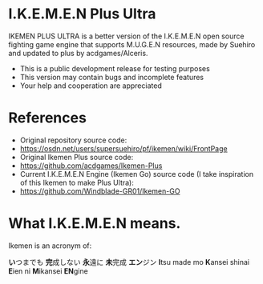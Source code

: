 # I.K.E.M.E.N Plus Ultra
IKEMEN PLUS ULTRA is a better version of the I.K.E.M.E.N open source fighting game engine that supports M.U.G.E.N resources, made by Suehiro and updated to plus by acdgames/Alceris.

- This is a public development release for testing purposes
- This version may contain bugs and incomplete features
- Your help and cooperation are appreciated

# References
- Original repository source code:
- https://osdn.net/users/supersuehiro/pf/ikemen/wiki/FrontPage
- Original Ikemen Plus source code:
- https://github.com/acdgames/Ikemen-Plus
- Current I.K.E.M.E.N Engine (Ikemen Go) source code (I take inspiration of this Ikemen to make Plus Ultra):
- https://github.com/Windblade-GR01/Ikemen-GO

# What I.K.E.M.E.N means.
Ikemen is an acronym of:

**い**つまでも **完**成しない **永**遠に **未**完成 **エン**ジン
**I**tsu made mo **K**ansei shinai **E**ien ni **M**ikansei **EN**gine
